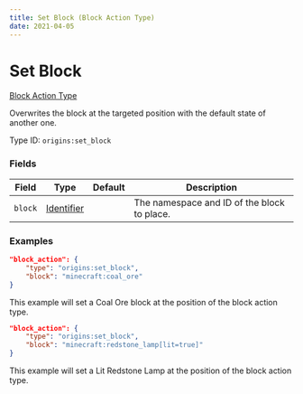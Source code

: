 ```yaml
---
title: Set Block (Block Action Type)
date: 2021-04-05
---
```


# Set Block

[Block Action Type](../block_action_types.md)

Overwrites the block at the targeted position with the default state of another one.

Type ID: `origins:set_block`


### Fields

Field  | Type | Default | Description
-------|------|---------|-------------
`block` | [Identifier](../data_types/identifier.md) | | The namespace and ID of the block to place.


### Examples

```json
"block_action": {
    "type": "origins:set_block",
    "block": "minecraft:coal_ore"
}
```

This example will set a Coal Ore block at the position of the block action type.
<br>

```json
"block_action": {
    "type": "origins:set_block",
    "block": "minecraft:redstone_lamp[lit=true]"
}
```

This example will set a Lit Redstone Lamp at the position of the block action type.
